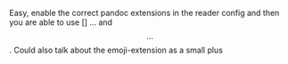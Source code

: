Easy, enable the correct pandoc extensions in the reader config and then you are
able to use \[\] $...$ and $$...$$.
Could also talk about the emoji-extension as a small plus
